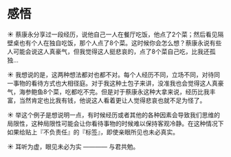 # 感悟

☀️ 蔡康永分享过一段经历，说他自己一人在餐厅吃饭，他点了2个菜；然后看见隔壁桌也有个人在独自吃饭，那个人点了8个菜。这时候你会怎么想？蔡康永说有些人可能会说这人真豪气，但我觉得这人挺悲哀的，点了8个菜自己吃，比我还孤独…

☀️ 我想说的是，这两种想法都对也都不对。每个人经历不同，立场不同，对待同一事物的看待方式也大相径庭。对于我这种土包子来讲，没准我也会觉得这人真豪气，海参鲍鱼8个菜，吃都吃不完。但是对于蔡康永这种大拿来说，经历比我丰富，当然肯定也比我有钱，他说这人看着更让人觉得悲哀也就不足为怪了。

☀️ 举这个例子是想说明一点，有时候经历或者其他的各种因素会导致我们思维的局限性，这种局限性可能会让你看待事物的时候难以保持客观冷静。在这种情况下如果给贴上『不负责任』的『标签』，即使亲眼所见也未必真实。

☀️ 耳听为虚，眼见未必为实 ———— 与君共勉。


